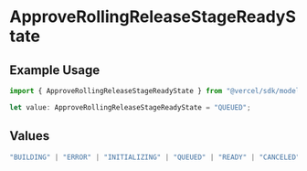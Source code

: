 # ApproveRollingReleaseStageReadyState

## Example Usage

```typescript
import { ApproveRollingReleaseStageReadyState } from "@vercel/sdk/models/approverollingreleasestageop.js";

let value: ApproveRollingReleaseStageReadyState = "QUEUED";
```

## Values

```typescript
"BUILDING" | "ERROR" | "INITIALIZING" | "QUEUED" | "READY" | "CANCELED"
```
